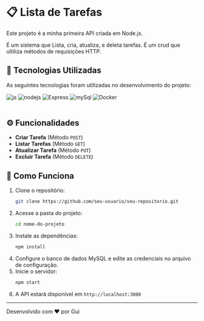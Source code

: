 # 📋 Lista de Tarefas

Este projeto é a minha primeira API criada em Node.js. 

É um sistema que Lista, cria, atualiza, e deleta tarefas. 
É um crud que ultiliza  métodos de requisições HTTP.   

## 🚀 Tecnologias Utilizadas

As seguintes tecnologias foram utilizadas no desenvolvimento do projeto:

<div style="display: inline_block">
  <img align="center" alt="js" src="https://img.shields.io/badge/JavaScript-F7DF1E?style=for-the-badge&logo=javascript&logoColor=black" />
  <img align="center" alt="nodejs" src="https://img.shields.io/badge/Node.js-43853D?style=for-the-badge&logo=node.js&logoColor=white" />
  <img align="center" alt="Express" src="https://img.shields.io/badge/Express.js-404D59?style=for-the-badge" />
  <img align="center" alt="mySql" src="https://img.shields.io/badge/MySQL-00000F?style=for-the-badge&logo=mysql&logoColor=white" />
  <img align="center" alt="Docker" src="https://img.shields.io/badge/Docker-2496ED?style=for-the-badge&logo=docker&logoColor=white" />
 

</div><br/>



## ⚙️ Funcionalidades

- **Criar Tarefa** (Método `POST`)
- **Listar Tarefas** (Método `GET`)
- **Atualizar Tarefa** (Método `PUT`)
- **Excluir Tarefa** (Método `DELETE`)

## 📌 Como Funciona

1. Clone o repositório:
   ```sh
   git clone https://github.com/seu-usuario/seu-repositorio.git
   ```
2. Acesse a pasta do projeto:
   ```sh
   cd nome-do-projeto
   ```
3. Instale as dependências:
   ```sh
   npm install
   ```
4. Configure o banco de dados MySQL e edite as credenciais no arquivo de configuração.
5. Inicie o servidor:
   ```sh
   npm start
   ```
6. A API estará disponível em `http://localhost:3000`

---

Desenvolvido com ❤️ por Gui

